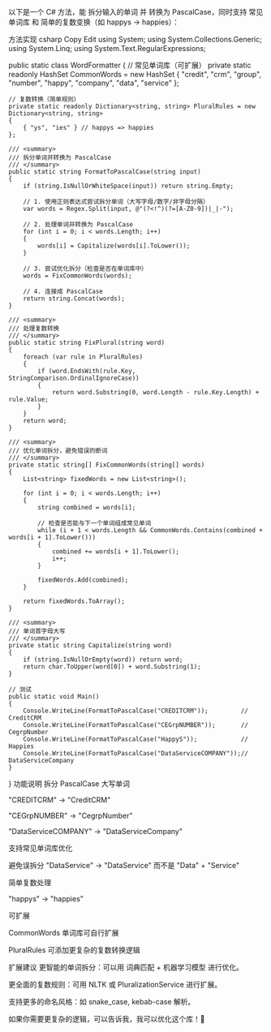 以下是一个 C# 方法，能 拆分输入的单词 并 转换为 PascalCase，同时支持 常见单词库 和 简单的复数变换（如 happys → happies）：

方法实现
csharp
Copy
Edit
using System;
using System.Collections.Generic;
using System.Linq;
using System.Text.RegularExpressions;

public static class WordFormatter
{
    // 常见单词库（可扩展）
    private static readonly HashSet<string> CommonWords = new HashSet<string>
    {
        "credit", "crm", "group", "number", "happy", "company", "data", "service"
    };

    // 复数转换（简单规则）
    private static readonly Dictionary<string, string> PluralRules = new Dictionary<string, string>
    {
        { "ys", "ies" } // happys => happies
    };

    /// <summary>
    /// 拆分单词并转换为 PascalCase
    /// </summary>
    public static string FormatToPascalCase(string input)
    {
        if (string.IsNullOrWhiteSpace(input)) return string.Empty;

        // 1. 使用正则表达式尝试拆分单词（大写字母/数字/非字母分隔）
        var words = Regex.Split(input, @"(?<!^)(?=[A-Z0-9])|_|-");

        // 2. 处理单词并转换为 PascalCase
        for (int i = 0; i < words.Length; i++)
        {
            words[i] = Capitalize(words[i].ToLower());
        }

        // 3. 尝试优化拆分（检查是否在单词库中）
        words = FixCommonWords(words);

        // 4. 连接成 PascalCase
        return string.Concat(words);
    }

    /// <summary>
    /// 处理复数转换
    /// </summary>
    public static string FixPlural(string word)
    {
        foreach (var rule in PluralRules)
        {
            if (word.EndsWith(rule.Key, StringComparison.OrdinalIgnoreCase))
            {
                return word.Substring(0, word.Length - rule.Key.Length) + rule.Value;
            }
        }
        return word;
    }

    /// <summary>
    /// 优化单词拆分，避免错误的断词
    /// </summary>
    private static string[] FixCommonWords(string[] words)
    {
        List<string> fixedWords = new List<string>();

        for (int i = 0; i < words.Length; i++)
        {
            string combined = words[i];
            
            // 检查是否能与下一个单词组成常见单词
            while (i + 1 < words.Length && CommonWords.Contains(combined + words[i + 1].ToLower()))
            {
                combined += words[i + 1].ToLower();
                i++;
            }
            
            fixedWords.Add(combined);
        }

        return fixedWords.ToArray();
    }

    /// <summary>
    /// 单词首字母大写
    /// </summary>
    private static string Capitalize(string word)
    {
        if (string.IsNullOrEmpty(word)) return word;
        return char.ToUpper(word[0]) + word.Substring(1);
    }

    // 测试
    public static void Main()
    {
        Console.WriteLine(FormatToPascalCase("CREDITCRM"));         // CreditCRM
        Console.WriteLine(FormatToPascalCase("CEGrpNUMBER"));       // CegrpNumber
        Console.WriteLine(FormatToPascalCase("HappyS"));            // Happies
        Console.WriteLine(FormatToPascalCase("DataServiceCOMPANY"));// DataServiceCompany
    }
}
功能说明
拆分 PascalCase 大写单词

"CREDITCRM" → "CreditCRM"

"CEGrpNUMBER" → "CegrpNumber"

"DataServiceCOMPANY" → "DataServiceCompany"

支持常见单词库优化

避免误拆分 "DataService" → "DataService" 而不是 "Data" + "Service"

简单复数处理

"happys" → "happies"

可扩展

CommonWords 单词库可自行扩展

PluralRules 可添加更复杂的复数转换逻辑

扩展建议
更智能的单词拆分：可以用 词典匹配 + 机器学习模型 进行优化。

更全面的复数规则：可用 NLTK 或 PluralizationService 进行扩展。

支持更多的命名风格：如 snake_case, kebab-case 解析。

如果你需要更复杂的逻辑，可以告诉我，我可以优化这个库！🚀
